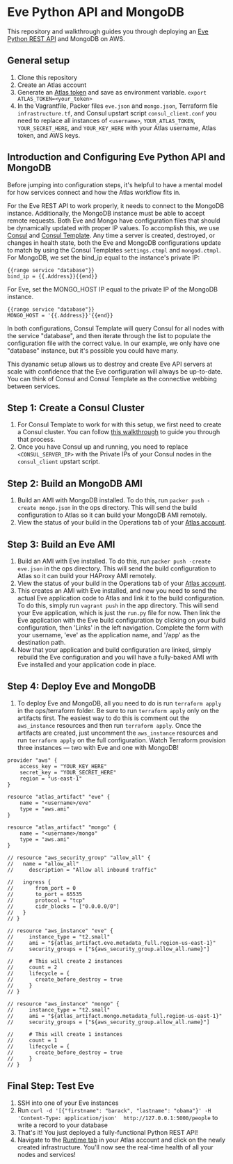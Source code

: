 Eve Python API and MongoDB
===================
This repository and walkthrough guides you through deploying an [Eve Python REST API](http://python-eve.org/) and MongoDB on AWS. 

General setup
-------------
1. Clone this repository
2. Create an Atlas account
3. Generate an [Atlas token](https://atlas.hashicorp.com/settings/tokens) and save as environment variable. 
`export ATLAS_TOKEN=<your_token>`
4. In the Vagrantfile, Packer files `eve.json` and `mongo.json`, Terraform file `infrastructure.tf`, and Consul upstart script `consul_client.conf` you need to replace all instances of `<username>`,  `YOUR_ATLAS_TOKEN`, `YOUR_SECRET_HERE`, and `YOUR_KEY_HERE` with your Atlas username, Atlas token, and AWS keys.

Introduction and Configuring Eve Python API and MongoDB
-----------------------------------------------
Before jumping into configuration steps, it's helpful to have a mental model for how services connect and how the Atlas workflow fits in. 

For the Eve REST API to work properly, it needs to connect to the MongoDB instance. Additionally, the MongoDB instance must be able to accept remote requests. Both Eve and Mongo have configuration files that should be dynamically updated with proper IP values. To accomplish this, we use [Consul](https://consul.io) and [Consul Template](https://github.com/hashicorp/consul-template). Any time a server is created, destroyed, or changes in health state, both the Eve and MongoDB configurations update to match by using the Consul Templates `settings.ctmpl` and `mongod.ctmpl`. For MongoDB, we set the bind_ip equal to the instance's private IP:

```
{{range service "database"}}
bind_ip = {{.Address}}{{end}}
```

For Eve, set the MONGO_HOST IP equal to the private IP of the MongoDB instance.

```
{{range service "database"}}
MONGO_HOST = '{{.Address}}'{{end}}
```

In both configurations, Consul Template will query Consul for all nodes with the service "database", and then iterate through the list to populate the configuration file with the correct value. In our example, we only have one "database" instance, but it's possible you could have many.

This dyanamic setup allows us to destroy and create Eve API servers at scale with confidence that the Eve configuration will always be up-to-date. You can think of Consul and Consul Template as the connective webbing between services. 

Step 1: Create a Consul Cluster
-------------------------
1. For Consul Template to work for with this setup, we first need to create a Consul cluster. You can follow [this walkthrough](https://github.com/hashicorp/atlas-examples/tree/master/consul) to guide you through that process. 
2. Once you have Consul up and running, you need to replace `<CONSUL_SERVER_IP>`  with the Private IPs of your Consul nodes in the `consul_client` upstart script.

Step 2: Build an MongoDB AMI
---------------------
1. Build an AMI with MongoDB installed. To do this, run `packer push -create mongo.json` in the ops directory. This will send the build configuration to Atlas so it can build your MongoDB AMI remotely. 
2. View the status of your build in the Operations tab of your [Atlas account](atlas.hashicorp.com/operations).

Step 3: Build an Eve AMI
-------------------
1. Build an AMI with Eve installed. To do this, run `packer push -create eve.json` in the ops directory. This will send the build configuration to Atlas so it can build your HAProxy AMI remotely. 
2. View the status of your build in the Operations tab of your [Atlas account](atlas.hashicorp.com/operations).
3. This creates an AMI with Eve installed, and now you need to send the actual Eve application code to Atlas and link it to the build configuration. To do this, simply run `vagrant push` in the app directory. This will send your Eve application, which is just the `run.py` file for now. Then link the Eve application with the Eve build configuration by clicking on your build configuration, then 'Links' in the left navigation. Complete the form with your username, 'eve' as the application name, and '/app' as the destination path.
4. Now that your application and build configuration are linked, simply rebuild the Eve configuration and you will have a fully-baked AMI with Eve installed and your application code in place.

Step 4: Deploy Eve and MongoDB
--------------------------
1. To deploy Eve and MongoDB, all you need to do is run `terraform apply` in the ops/terraform folder. Be sure to run `terraform apply` only on the artifacts first. The easiest way to do this is comment out the `aws_instance` resources and then run `terraform apply`. Once the artifacts are created, just uncomment the `aws_instance` resources and run `terraform apply` on the full configuration. Watch Terraform provision three instances — two with Eve and one with MongoDB! 

```
provider "aws" {
    access_key = "YOUR_KEY_HERE"
    secret_key = "YOUR_SECRET_HERE"
    region = "us-east-1"
}

resource "atlas_artifact" "eve" {
    name = "<username>/eve"
    type = "aws.ami"
}

resource "atlas_artifact" "mongo" {
    name = "<username>/mongo"
    type = "aws.ami"
}

// resource "aws_security_group" "allow_all" {
//   name = "allow_all"
//     description = "Allow all inbound traffic"

//   ingress {
//       from_port = 0
//       to_port = 65535
//       protocol = "tcp"
//       cidr_blocks = ["0.0.0.0/0"]
//   }
// }

// resource "aws_instance" "eve" {
//     instance_type = "t2.small"
//     ami = "${atlas_artifact.eve.metadata_full.region-us-east-1}"
//     security_groups = ["${aws_security_group.allow_all.name}"]

//     # This will create 2 instances
//     count = 2
//     lifecycle = {
//       create_before_destroy = true
//     }
// }

// resource "aws_instance" "mongo" {
//     instance_type = "t2.small"
//     ami = "${atlas_artifact.mongo.metadata_full.region-us-east-1}"
//     security_groups = ["${aws_security_group.allow_all.name}"]

//     # This will create 1 instances
//     count = 1
//     lifecycle = {
//       create_before_destroy = true  
//     }
// }
```

Final Step: Test Eve
------------------------
1. SSH into one of your Eve instances
2. Run `curl -d '[{"firstname": "barack", "lastname": "obama"}' -H 'Content-Type: application/json'  http://127.0.0.1:5000/people` to write a record to your database
3. That's it! You just deployed a fully-functional Python REST API!
4. Navigate to the [Runtime tab](https://atlas.hashicorp.com/runtime) in your Atlas account and click on the newly created infrastructure. You'll now see the real-time health of all your nodes and services!
